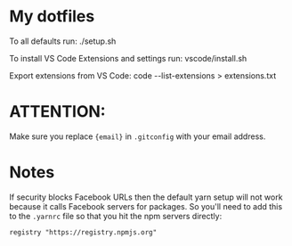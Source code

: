 # My dotfiles

To all defaults run:
./setup.sh

To install VS Code Extensions and settings run:
vscode/install.sh

Export extensions from VS Code:
code --list-extensions > extensions.txt

# ATTENTION:

Make sure you replace `{email}` in `.gitconfig` with your email address.

# Notes

If security blocks Facebook URLs then the default yarn setup will not work because it calls Facebook servers for packages. So you'll need to add this to the `.yarnrc` file so that you hit the npm servers directly:

```
registry "https://registry.npmjs.org"
```

